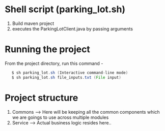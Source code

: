 # Shell script (parking_lot.sh)
  1. Build maven project
  2. executes the ParkingLotClient.java by passing arguments

# Running the project
From the project directory, run this command -
```java
   $ sh parking_lot.sh (Interactive command-line mode)
   $ sh parking_lot.sh file_inputs.txt (File input)
 ```

# Project structure
  1. Commons --> Here will be keeping all the common components which we are goings to use across multiple modules
  2. Service --> Actual business logic resides here..

